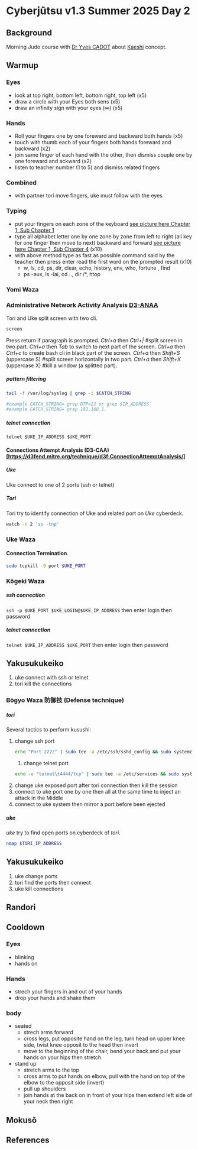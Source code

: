 # Cyberjūtsu v1.3 Summer 2025 Day 2
## Background
Morning Judo course with [Dr Yves CADOT](http://budo2008.nifs-k.ac.jp/en/guest/cadot.html) about [Kaeshi](../../glossary.md#kaeshi) concept.
## Warmup

### Eyes
* look at top right, bottom left, bottom right, top left (x5)
* draw a circle with your Eyes both sens (x5)
* draw an infinity sign with your eyes (∞) (x5)
### Hands
* Roll your fingers one by one foreward and backward both hands (x5)
* touch with thumb each of your fingers both hands foreward and backward (x2)
* join same finger of each hand with the other, then dismiss couple one by one foreward and ackward (x2)
* listen to teacher number (1 to 5) and dismiss related fingers
### Combined 
* with partner tori move fingers, uke must follow with the eyes

### Typing
* put your fingers on each zone of the keyboard [see picture here Chapter 1, Sub Chapter 1](https://www.wikihow.com/Type#Learning-to-Type)
* type all alphabet letter one by one zone by zone from left to right (all key for one finger then move to next) backward and forward [see picture here Chapter 1, Sub Chapter 4](https://www.wikihow.com/Type#Learning-to-Type) (x10)
* with above method type as fast as possible command said by the teacher then press enter read the first word on the prompted result (x10)
  * w, ls, cd, ps, dir, clear, echo, history, env, who, fortune , find 
  * ps -aux, ls -lai, cd .., dir /*, htop

### Yomi Waza

###  Administrative Network Activity Analysis [D3-ANAA](https://d3fend.mitre.org/technique/d3f:AdministrativeNetworkActivityAnalysis/)
Tori and Uke split screen with two cli.
```bash
screen
```
Press return if paragraph is prompted.
*Ctrl+a* then *Ctrl+|* #split screen in two part.
*Ctrl+a* then *Tab* to switch to next part of the screen.
*Ctrl+a* then *Ctrl+c* to create bash cli in black part of the screen.
*Ctrl+a* then *Shift+S* (uppercase S) #split screen horizontally in two part.
*Ctrl+a* then *Shift+X* (uppercase X) #kill a window (a splitted part).

##### pattern filtering
```bash
tail -f /var/log/syslog | grep -i $CATCH_STRING

#example CATCH_STRING=`grep DTP=22 or grep $IP_ADDRESS`
#example CATCH_STRING=`grep 192.168.1.`
```

##### telnet connection
```telnet $UKE_IP_ADDRESS $UKE_PORT```



#### Connections Attempt Analysis (D3-CAA)[https://d3fend.mitre.org/technique/d3f:ConnectionAttemptAnalysis/]

##### Uke
Uke connect to one of 2 ports (ssh or telnet)

##### Tori
Tori try to identify connection of Uke and related port on *Uke* cyberdeck.

```bash
watch -n 2 'ss -tnp'
```
### Uke Waza

#### Connection Termination
```bash
sudo tcpkill -9 port $UKE_PORT
```

### Kōgeki Waza
##### ssh connection
```ssh -p $UKE_PORT $UKE_LOGIN@$UKE_IP_ADDRESS```
then enter login then password
##### telnet connection
```telnet $UKE_IP_ADDRESS $UKE_PORT```
then enter login then password

## Yakusukukeiko
1. uke connect with ssh or telnet
2. tori kill the connections

### Bōgyo Waza 防御技 (Defense technique) 
##### tori
Several tactics to perform kusushi:
1) change ssh port
   ```bash
   echo "Port 2222" | sudo tee -a /etc/ssh/sshd_config && sudo systemctl restart ssh
   ```
   1. change telnet port
   ```bash
   echo -e "telnet\t4444/tcp" | sudo tee -a /etc/services && sudo systemctl restart xinetd
   ```
2) change uke exposed port after tori connection then kill the session
3) connect to uke port one by one then all at the same time to inject an attack in the Middle
4) connect to uke system then mirror a port before been ejected

##### uke
*uke* try to find open ports on cyberdeck of *tori*.
```bash
nmap $TORI_IP_ADDRESS 
```

## Yakusukukeiko
1. uke change ports
2. tori find the ports then connect
3. uke kill connections


## Randori

## Cooldown

### Eyes
* blinking
* hands on
### Hands
* strech your fingers in and out of your hands 
* drop your hands and shake them
### body
* seated
  * strech arms forward
  * cross legs, put opposite hand on the leg, turn head on upper knee side, twist knee opposit to the head then invert
  * move to the beginning of the chair, bend your back and put your hands on your hips then stretch
* stand up
  * stretch arms to the top
  * cross arms to put hands on elbow, pull with the hand on top of the elbow to the opposit side (invert)
  * pull up shoulders
  * join hands at the back on in front of your hips then extend left side of your neck then right
## Mokusō


## References

